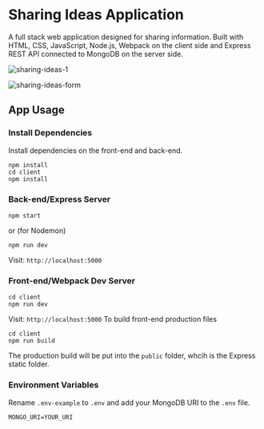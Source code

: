 # Sharing Ideas Application
A full stack web application designed for sharing information. Built with HTML, CSS, JavaScript, Node.js, Webpack on the client side and Express REST API connected to MongoDB on the server side.

![sharing-ideas-1](https://github.com/sidneyshafer/sharing-ideas-app/assets/66838571/fa1f6abb-2937-4698-9379-2b0d6ac20eb8)

![sharing-ideas-form](https://github.com/sidneyshafer/sharing-ideas-app/assets/66838571/4a437e3d-9891-4681-92b4-773ded5eafa0)

## App Usage

### Install Dependencies
Install dependencies on the front-end and back-end.
```
npm install
cd client
npm install
```

### Back-end/Express Server
```
npm start
```
or (for Nodemon)
```
npm run dev
```
Visit: `http://localhost:5000`

### Front-end/Webpack Dev Server
```
cd client
npm run dev
```
Visit: `http://localhost:5000`
To build front-end production files
```
cd client
npm run build
```
The production build will be put into the `public` folder, whcih is the Express static folder.

### Environment Variables
Rename `.env-example` to `.env` and add your MongoDB URI to the `.env` file.
```
MONGO_URI=YOUR_URI
```